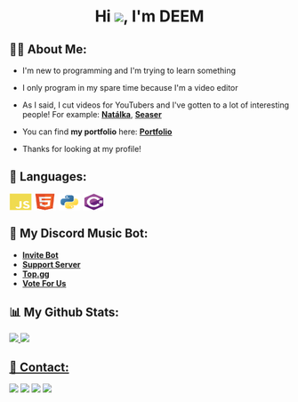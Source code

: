 <h1 align="center">Hi <img src="https://raw.githubusercontent.com/MartinHeinz/MartinHeinz/master/wave.gif" width="30px">, I'm DEEM</h1>

## 🙋‍♂️ About Me:

- I'm new to programming and I'm trying to learn something

- I only program in my spare time because I'm a video editor

- As I said, I cut videos for YouTubers and I've gotten to a lot of interesting people! For example: **[Natálka](https://www.youtube.com/c/Nat%C3%A1lka04)**, **[Seaser](https://www.youtube.com/channel/UCPa7C85h7S5VcslVO5DMHQA)**

- You can find **my portfolio** here: **[Portfolio](https://deemedit.site/)**

- Thanks for looking at my profile!

## 🔨 Languages:
<div>
  <img align="center" alt="Rafa-Js" height="30" width="40" src="https://raw.githubusercontent.com/devicons/devicon/master/icons/javascript/javascript-plain.svg">
  <img align="center" alt="Rafa-HTML" height="30" width="40" src="https://raw.githubusercontent.com/devicons/devicon/master/icons/html5/html5-original.svg">
  <img align="center" alt="Rafa-Python" height="30" width="40" src="https://raw.githubusercontent.com/devicons/devicon/master/icons/python/python-original.svg">
  <img align="center" alt="Rafa-Csharp" height="30" width="40" src="https://raw.githubusercontent.com/devicons/devicon/master/icons/csharp/csharp-original.svg">
</div>

## 🤖 My Discord Music Bot:
    
- **[Invite Bot](https://discord.com/oauth2/authorize?client_id=910190937932701716&scope=bot+applications.commands&permissions=67492929)**
- **[Support Server](https://discord.gg/hKJHUF9d88)**    
- **[Top.gg](https://top.gg/bot/910190937932701716)**   
- **[Vote For Us](https://top.gg/bot/910190937932701716/vote)**

      
## 📊 My Github Stats:
<div align="left">
  <a href="https://github.com/DEEM-0001">
  <img height="150em" src="https://github-readme-stats.vercel.app/api?username=DEEM-0001&count_private=true&show_icons=true&theme=radical"/>
  <img height="150em" src="https://github-readme-stats.vercel.app/api/top-langs/?username=DEEM-0001&show_icons=true&theme=radical"/>
</div>

## 🔗 Contact:
<div> 
  <a href="https://www.youtube.com/channel/UCVEyOe7MeVJlkLu3obG9jVw" target="_blank"><img src="https://img.shields.io/badge/YouTube-FF0000?style=for-the-badge&logo=youtube&logoColor=white" target="_blank"></a>
  <a href="https://www.instagram.com/alex.deemoff/" target="_blank"><img src="https://img.shields.io/badge/-Instagram-%23E4405F?style=for-the-badge&logo=instagram&logoColor=white" target="_blank"></a>
 <a href="https://invite.deem.fun/" target="_blank"><img src="https://img.shields.io/badge/Discord-7289DA?style=for-the-badge&logo=discord&logoColor=white" target="_blank"></a> 
  <a href = "mailto:editdeem@seznam.cz"><img src="https://img.shields.io/badge/-Gmail-%23333?style=for-the-badge&logo=gmail&logoColor=white" target="_blank"></a>
</div>

